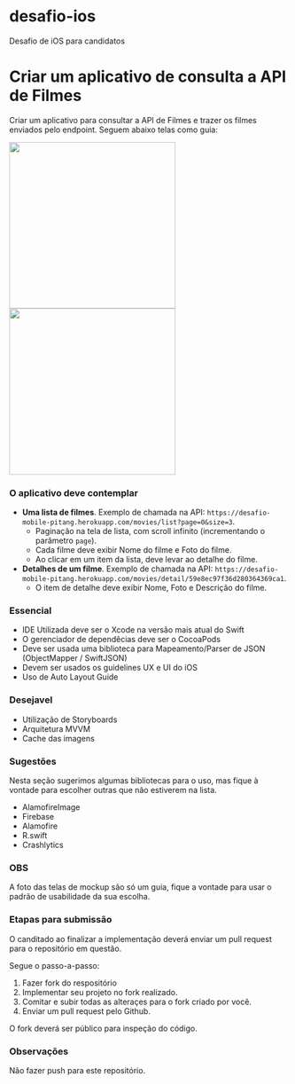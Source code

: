 # desafio-ios
Desafio de iOS para candidatos

# Criar um aplicativo de consulta a API de Filmes #

Criar um aplicativo para consultar a API de Filmes e trazer os filmes enviados pelo endpoint. Seguem abaixo telas como guia:

<img src="https://i.imgur.com/wJulkN7.png" height="300" />  <img src="https://i.imgur.com/KtU2Qve.png" height="300" />

### **O aplicativo deve contemplar** ###

- __Uma lista de filmes__. Exemplo de chamada na API: `https://desafio-mobile-pitang.herokuapp.com/movies/list?page=0&size=3`.
    * Paginação na tela de lista, com scroll infinito (incrementando o parâmetro `page`).
    * Cada filme deve exibir Nome do filme e Foto do filme.
    * Ao clicar em um item da lista, deve levar ao detalhe do filme.
- __Detalhes de um filme__. Exemplo de chamada na API: `https://desafio-mobile-pitang.herokuapp.com/movies/detail/59e8ec97f36d280364369ca1`.
    * O item de detalhe deve exibir Nome, Foto e Descrição do filme.

### **Essencial** ##
* IDE Utilizada deve ser o Xcode na versão mais atual do Swift
* O gerenciador de dependêcias deve ser o CocoaPods
* Deve ser usada uma biblioteca para Mapeamento/Parser de JSON (ObjectMapper / SwiftJSON)
* Devem ser usados os guidelines UX e UI do iOS
* Uso de Auto Layout Guide

### **Desejavel** ###

* Utilização de Storyboards
* Arquitetura MVVM
* Cache das imagens

### **Sugestões** ###

Nesta seção sugerimos algumas bibliotecas para o uso, mas fique à vontade para escolher outras que não estiverem na lista.

* AlamofireImage
* Firebase
* Alamofire
* R.swift
* Crashlytics

### **OBS** ###

A foto das telas de mockup são só um guia, fique a vontade para usar o padrão de usabilidade da sua escolha.

### **Etapas para submissão** ###

O canditado ao finalizar a implementação deverá enviar um pull request para o repositório em questão.

Segue o passo-a-passo:

1. Fazer fork do respositório
2. Implementar seu projeto no fork realizado.
3. Comitar e subir todas as alteraçes para o fork criado por você.
4. Enviar um pull request pelo Github.

O fork deverá ser público para inspeção do código.

### **Observações** ###

Não fazer push para este repositório.
